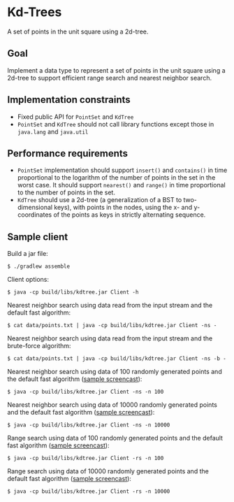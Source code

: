 # Kd-Trees

A set of points in the unit square using a 2d-tree.

## Goal

Implement a data type to represent a set of points in the unit square using a
2d-tree to support efficient range search and nearest neighbor search.

## Implementation constraints
- Fixed public API for `PointSet` and `KdTree`
- `PointSet` and `KdTree` should not call library functions except those in
`java.lang` and `java.util`

## Performance requirements
- `PointSet` implementation should support `insert()` and `contains()` in time
proportional to the logarithm of the number of points in the set in the worst
case. It should support `nearest()` and `range()` in time proportional to the
number of points in the set.
- `KdTree` should use a 2d-tree (a generalization of a BST to two-dimensional
keys), with points in the nodes, using the x- and y-coordinates of the points
as keys in strictly alternating sequence.

## Sample client

Build a jar file:

    $ ./gradlew assemble

Client options:

    $ java -cp build/libs/kdtree.jar Client -h

Nearest neighbor search using data read from the input stream and the default
fast algorithm:

    $ cat data/points.txt | java -cp build/libs/kdtree.jar Client -ns -

Nearest neighbor search using data read from the input stream and the
brute-force algorithm:

    $ cat data/points.txt | java -cp build/libs/kdtree.jar Client -ns -b -

Nearest neighbor search using data of 100 randomly generated points and the
default fast algorithm ([sample screencast](data/neighbor1.mp4?raw=true)):

    $ java -cp build/libs/kdtree.jar Client -ns -n 100

Nearest neighbor search using data of 10000 randomly generated points and the
default fast algorithm ([sample screencast](data/neighbor2.mp4?raw=true)):

    $ java -cp build/libs/kdtree.jar Client -ns -n 10000

Range search using data of 100 randomly generated points and the
default fast algorithm ([sample screencast](data/range1.mp4?raw=true)):

    $ java -cp build/libs/kdtree.jar Client -rs -n 100

Range search using data of 10000 randomly generated points and the
default fast algorithm ([sample screencast](data/range2.mp4?raw=true)):

    $ java -cp build/libs/kdtree.jar Client -rs -n 10000
